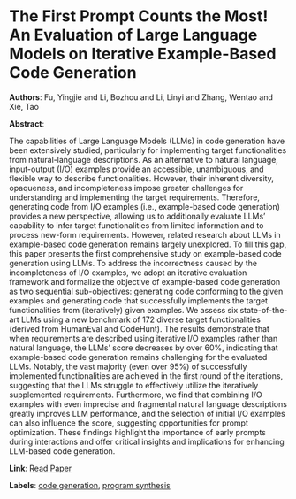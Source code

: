 # The First Prompt Counts the Most! An Evaluation of Large Language Models on Iterative Example-Based Code Generation

**Authors**: Fu, Yingjie and Li, Bozhou and Li, Linyi and Zhang, Wentao and Xie, Tao

**Abstract**:

The capabilities of Large Language Models (LLMs) in code generation have been extensively studied, particularly for implementing target functionalities from natural-language descriptions. As an alternative to natural language, input-output (I/O) examples provide an accessible, unambiguous, and flexible way to describe functionalities. However, their inherent diversity, opaqueness, and incompleteness impose greater challenges for understanding and implementing the target requirements. Therefore, generating code from I/O examples (i.e., example-based code generation) provides a new perspective, allowing us to additionally evaluate LLMs’ capability to infer target functionalities from limited information and to process new-form requirements. However, related research about LLMs in example-based code generation remains largely unexplored. To fill this gap, this paper presents the first comprehensive study on example-based code generation using LLMs. To address the incorrectness caused by the incompleteness of I/O examples, we adopt an iterative evaluation framework and formalize the objective of example-based code generation as two sequential sub-objectives: generating code conforming to the given examples and generating code that successfully implements the target functionalities from (iteratively) given examples. We assess six state-of-the-art LLMs using a new benchmark of 172 diverse target functionalities (derived from HumanEval and CodeHunt). The results demonstrate that when requirements are described using iterative I/O examples rather than natural language, the LLMs’ score decreases by over 60\%, indicating that example-based code generation remains challenging for the evaluated LLMs. Notably, the vast majority (even over 95\%) of successfully implemented functionalities are achieved in the first round of the iterations, suggesting that the LLMs struggle to effectively utilize the iteratively supplemented requirements. Furthermore, we find that combining I/O examples with even imprecise and fragmental natural language descriptions greatly improves LLM performance, and the selection of initial I/O examples can also influence the score, suggesting opportunities for prompt optimization. These findings highlight the importance of early prompts during interactions and offer critical insights and implications for enhancing LLM-based code generation.

**Link**: [Read Paper](https://doi.org/10.1145/3728947)

**Labels**: [code generation](../../labels/code_generation.md), [program synthesis](../../labels/program_synthesis.md)
